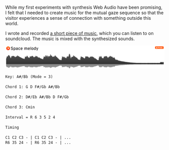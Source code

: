 While my first experiments with synthesis Web Audio have been promising, I felt that I needed to create music for the mutual gaze sequence so that the visitor experiences a sense of connection with something outside this world. 

I wrote and recorded [a short piece of music](https://soundcloud.com/melhosseiny/space-melody/s-BcWR1), which you can listen to on soundcloud. The music is mixed with the synthesized sounds.

![Space Melody on Soundcloud](../project_images/sm-sc.png?raw=true "Space Melody on Soundcloud")

```
Key: A#/Bb (Mode = 3)

Chord 1: G D F#/Gb A#/Bb
 
Chord 2: D#/Eb A#/Bb D F#/Gb
 
Chord 3: Cmin
 
Interval = R 6 3 5 2 4
 
Timing
 
C1 C2 C3 - | C1 C2 C3 - | ...
R6 35 24 - | R6 35 24 - | ...
```